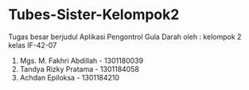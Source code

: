 # Tubes-Sister-Kelompok2
Tugas besar berjudul Aplikasi Pengontrol Gula Darah 
oleh : 
kelompok 2 kelas IF-42-07
1. Mgs. M. Fakhri Abdillah - 1301180039
2. Tandya Rizky Pratama - 1301184058
3. Achdan Epiloksa - 1301184210
